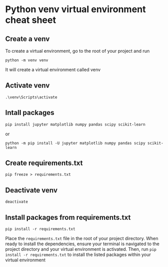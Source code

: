 # Python venv virtual environment cheat sheet
## Create a venv
To create a virtual environment, go to the root of your project and run

``python -m venv venv``

It will create a virtual environment called venv

## Activate venv
``.\venv\Scripts\activate``

## Intall packages
``pip install jupyter matplotlib numpy pandas scipy scikit-learn``

or

``python -m pip install -U jupyter matplotlib numpy pandas scipy scikit-learn``

## Create requirements.txt
``pip freeze > requirements.txt``

## Deactivate venv
``deactivate``

## Install packages from requirements.txt
``pip install -r requirements.txt``

Place the ``requirements.txt`` file in the root of your project directory. When ready to install the dependencies, ensure your terminal is navigated to the project directory and your virtual environment is activated. Then, run ``pip install -r requirements.txt`` to install the listed packages within your virtual environment
